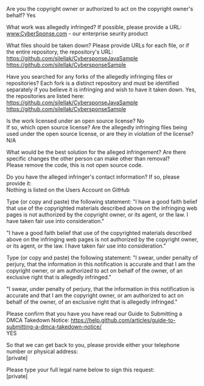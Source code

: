 Are you the copyright owner or authorized to act on the copyright owner's behalf? Yes

What work was allegedly infringed? If possible, please provide a URL:  
www.CyberSponse.com - our enterprise seurity product

What files should be taken down? Please provide URLs for each file, or if the entire repository, the repository's URL:  
https://github.com/silellak/CybersponseJavaSample  
https://github.com/silellak/CybersponseSample

Have you searched for any forks of the allegedly infringing files or repositories? Each fork is a distinct repository and must be identified separately if you believe it is infringing and wish to have it taken down.
Yes, the repositories are listed here:  
https://github.com/silellak/CybersponseJavaSample    
https://github.com/silellak/CybersponseSample  

Is the work licensed under an open source license? No  
If so, which open source license? Are the allegedly infringing files being used under the open source license, or are they in violation of the license? N/A

What would be the best solution for the alleged infringement? Are there specific changes the other person can make other than removal?  
Please remove the code, this is not open source code.

Do you have the alleged infringer's contact information? If so, please provide it:  
Nothing is listed on the Users Account on GitHub

Type (or copy and paste) the following statement: "I have a good faith belief that use of the copyrighted materials described above on the infringing web pages is not authorized by the copyright owner, or its agent, or the law. I have taken fair use into consideration."

"I have a good faith belief that use of the copyrighted materials described above on the infringing web pages is not authorized by the copyright owner, or its agent, or the law. I have taken fair use into consideration."

Type (or copy and paste) the following statement: "I swear, under penalty of perjury, that the information in this notification is accurate and that I am the copyright owner, or am authorized to act on behalf of the owner, of an exclusive right that is allegedly infringed."

"I swear, under penalty of perjury, that the information in this notification is accurate and that I am the copyright owner, or am authorized to act on behalf of the owner, of an exclusive right that is allegedly infringed."

Please confirm that you have you have read our Guide to Submitting a DMCA Takedown Notice: https://help.github.com/articles/guide-to-submitting-a-dmca-takedown-notice/  
YES

So that we can get back to you, please provide either your telephone number or physical address:  
[private]

Please type your full legal name below to sign this request:  
[private]
